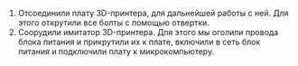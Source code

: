 1.	Отсоединили плату 3D-принтера, для дальнейшей работы  с ней. 
Для этого открутили все болты с помощью отвертки. 
2.	Соорудили имитатор 3D-принтера. 
Для этого мы оголили провода блока питания и прикрутили их к плате, 
включили в сеть блок питания и подключили плату к микрокомпьютеру.